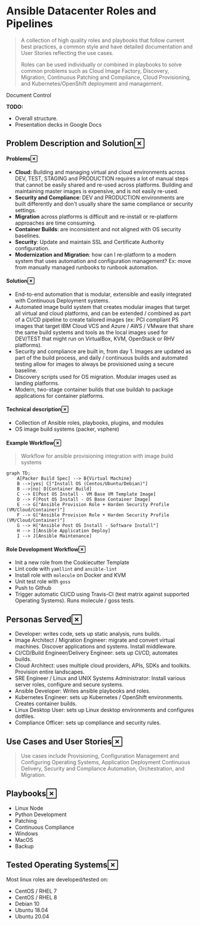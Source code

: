 
Ansible Datacenter Roles and Pipelines
===

> A collection of high quality roles and playbooks that follow current best practices, a common style and have detailed documentation and User Stories reflecting the use cases.
> 
> Roles can be used individually or combined in playbooks to solve common problems such as Cloud Image Factory, Discovery, Migration, Continuous Patching and Compliance, Cloud Provisioning, and Kubernetes/OpenShift deployment and management.
> 

Document Control

**TODO:**

-   Overall structure.
-   Presentation decks in Google Docs

## Problem Description and Solution[](#problem-description-and-solution "Permanent link")

#### Problems[](#problems "Permanent link")

-   **Cloud:** Building and managing virtual and cloud environments across DEV, TEST, STAGING and PRODUCTION requires a lot of manual steps that cannot be easily shared and re-used across platforms. Building and maintaining master images is expensive, and is not easily re-used.
-   **Security and Compliance**: DEV and PRODUCTION environments are built differently and don't usually share the same compliance or security settings.
-   **Migration** across platforms is difficult and re-install or re-platform approaches are time consuming.
-   **Container Builds**: are inconsistent and not aligned with OS security baselines.
-   **Security**: Update and maintain SSL and Certificate Authority configuration.
-   **Modernization and Migration**: how can I re-platform to a modern system that uses automation and configuration management? Ex: move from manually managed runbooks to runbook automation.

#### Solution[](#solution "Permanent link")

-   End-to-end automation that is modular, extensible and easily integrated with Continuous Deployment systems.
-   Automated image build system that creates modular images that target all virtual and cloud platforms, and can be extended / combined as part of a CI/CD pipeline to create tailored images (ex: PCI compliant PS images that target IBM Cloud VCS and Azure / AWS / VMware that share the same build systems and tools as the local images used for DEV/TEST that might run on VirtualBox, KVM, OpenStack or RHV platforms).
-   Security and compliance are built in, from day 1. Images are updated as part of the build process, and daily / continuous builds and automated testing allow for images to always be provisioned using a secure baseline.
-   Discovery scripts used for OS migration. Modular images used as landing platforms.
-   Modern, two-stage container builds that use buildah to package applications for container platforms.

#### Technical description[](#technical-description "Permanent link")

-   Collection of Ansible roles, playbooks, plugins, and modules
-   OS image build systems (packer, vsphere)

#### Example Workflow[](#example-workflow "Permanent link")

> Workflow for ansible provisioning integration with image build systems


```mermaid
graph TD;
    A[Packer Build Spec] --> B{Virtual Machine}
    B -->|yes| C["Install OS (Centos/Ubuntu/Debian)"]
    B -->|no| D[Container Build]
    C --> E[Post OS Install - VM Base VM Template Image]
    D --> F[Post OS Install - OS Base Container Image]
    E --> G["Ansible Provision Role + Harden Security Profile (VM/Cloud/Container)"]
    F --> G["Ansible Provision Role + Harden Security Profile (VM/Cloud/Container)"]
    G --> H["Ansible Post OS Install - Software Install"]
    H --> I[Ansible Application Deploy]
    I --> J[Ansible Maintenance]

```

#### Role Development Workflow[](#role-development-workflow "Permanent link")

-   Init a new role from the Cookiecutter Template
-   Lint code with `yamllint` and `ansible-lint`
-   Install role with `molecule` on Docker and KVM
-   Unit test role with `goss`
-   Push to Github
-   Trigger automatic CI/CD using Travis-CI (test matrix against supported Operating Systems). Runs molecule / goss tests.

## Personas Served[](#personas-served "Permanent link")

-   Developer: writes code, sets up static analysis, runs builds.
-   Image Architect / Migration Engineer: migrate and convert virtual machines. Discover applications and systems. Install middleware.
-   CI/CD/Build Engineer/Delivery Engineer: sets up CI/CD, automates builds.
-   Cloud Architect: uses multiple cloud providers, APIs, SDKs and toolkits. Provision entire landscapes.
-   SRE Engineer / Linux and UNIX Systems Administrator: Install various server roles, configure and secure systems.
-   Ansible Developer: Writes ansible playbooks and roles.
-   Kubernetes Engineer: sets up Kubernetes / OpenShift environments. Creates container builds.
-   Linux Desktop User: sets up Linux desktop environments and configures dotfiles.
-   Compliance Officer: sets up compliance and security rules.

## Use Cases and User Stories[](#use-cases-and-user-stories "Permanent link")

> Use cases include Provisioning, Configuration Management and Configuring Operating Systems, Application Deployment Continuous Delivery, Security and Compliance Automation, Orchestration, and Migration.

## Playbooks[](#playbooks "Permanent link")

-   Linux Node
-   Python Development
-   Patching
-   Continuous Compliance
-   Windows
-   MacOS
-   Backup

## Tested Operating Systems[](#tested-operating-systems "Permanent link")

Most linux roles are developed/tested on:

-   CentOS / RHEL 7
-   CentOS / RHEL 8
-   Debian 10
-   Ubuntu 18.04
-   Ubuntu 20.04

